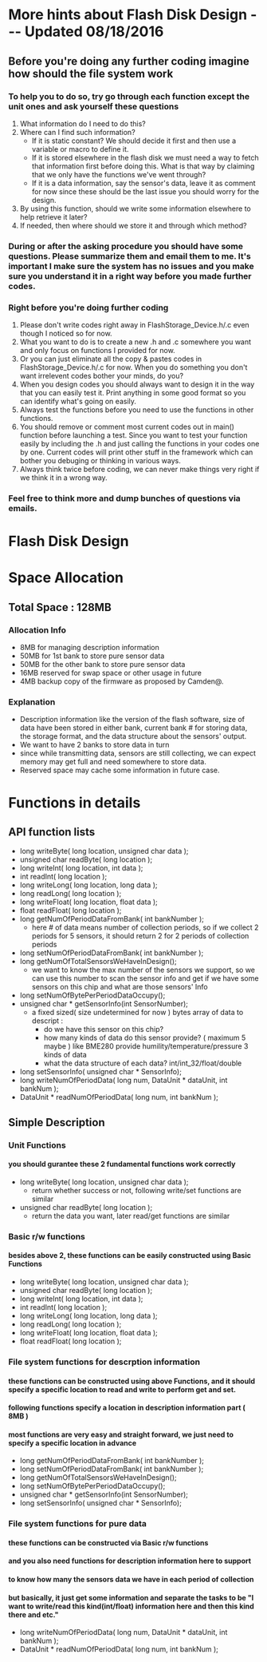 More hints about Flash Disk Design --- Updated 08/18/2016
=======================

## Before you're doing any further coding imagine how should the file system work
### To help you to do so, try go through each function except the unit ones and ask yourself these questions
1. What information do I need to do this?
2. Where can I find such information? 
   * If it is static constant? We should decide it first and then use a variable or macro to define it.
   * If it is stored elsewhere in the flash disk we must need a way to fetch that information first before doing this. What is that way by claiming that we only have the functions we've went through?
   * If it is a data information, say the sensor's data, leave it as comment for now since these should be the last issue you should worry for the design.
3. By using this function, should we write some information elsewhere to help retrieve it later?
4. If needed, then where should we store it and through which method?

### During or after the asking procedure you should have some questions. Please summarize them and email them to me. It's important I make sure the system has no issues and you make sure you understand it in a right way before you made further codes.

### Right before you're doing further coding
1. Please don't write codes right away in FlashStorage_Device.h/.c even though I noticed so for now.
2. What you want to do is to create a new .h and .c somewhere you want and only focus on functions I provided for now.
3. Or you can just eliminate all the copy & pastes codes in FlashStorage_Device.h/.c for now. When you do something you don't want irrelevent codes bother your minds, do you?
4. When you design codes you should always want to design it in the way that you can easily test it. Print anything in some good format so you can identify what's going on easily.
5. Always test the functions before you need to use the functions in other functions.
6. You should remove or comment most current codes out in main() function before launching a test. Since you want to test your function easily by including the .h and just calling the functions in your codes one by one. Current codes will print other stuff in the framework which can bother you debuging or thinking in various ways.
7. Always think twice before coding, we can never make things very right if we think it in a wrong way. 

### Feel free to think more and dump bunches of questions via emails. 

Flash Disk Design
=====================

# Space Allocation

## Total Space : 128MB

### Allocation Info
* 8MB for managing description information
* 50MB for 1st bank to store pure sensor data
* 50MB for the other bank to store pure sensor data 
* 16MB reserved for swap space or other usage in future 
* 4MB backup copy of the firmware as proposed by Camden@.

### Explanation
* Description information like the version of the flash software, size of data have been stored in either bank, current bank # for storing data, the storage format, and the data structure about the sensors' output.
* We want to have 2 banks to store data in turn
* since while transmitting data, sensors are still collecting, we can expect memory may get full and need somewhere to store data.
* Reserved space may cache some information in future case.


# Functions in details

## API function lists
* long writeByte( long location, unsigned char data );
* unsigned char readByte( long location );
* long writeInt( long location, int data );
* int readInt( long location );
* long writeLong( long location, long data );
* long readLong( long location );
* long writeFloat( long location, float data );
* float readFloat( long location );
* long getNumOfPeriodDataFromBank( int bankNumber );       
    * here # of data means number of collection periods, so if we collect 2 periods for 5 sensors, it should return 2 for 2 periods of collection periods
* long setNumOfPeriodDataFromBank( int bankNumber );       
* long getNumOfTotalSensorsWeHaveInDesign();
    * we want to know the max number of the sensors we support, so we can use this number to scan the sensor info and get if we have some sensors on this chip and what are those sensors' Info
* long setNumOfBytePerPeriodDataOccupy();
* unsigned char * getSensorInfo(int SensorNumber);
    * a fixed sized( size undetermined for now ) bytes array of data to descript :
        * do we have this sensor on this chip?
        * how many kinds of data do this sensor provide? ( maximum 5 maybe ) like BME280 provide humility/temperature/pressure 3 kinds of data
        * what the data structure of each data? int/int_32/float/double
* long setSensorInfo( unsigned char * SensorInfo);
* long writeNumOfPeriodData( long num, DataUnit * dataUnit, int bankNum );
* DataUnit * readNumOfPeriodData( long num, int bankNum );

## Simple Description

### Unit Functions
#### you should gurantee these 2 fundamental functions work correctly
* long writeByte( long location, unsigned char data );
    * return whether success or not, following write/set functions are similar
* unsigned char readByte( long location );
    * return the data you want, later read/get functions are similar

### Basic r/w functions
#### besides above 2, these functions can be easily constructed using Basic Functions
* long writeByte( long location, unsigned char data );
* unsigned char readByte( long location );
* long writeInt( long location, int data );
* int readInt( long location );
* long writeLong( long location, long data );
* long readLong( long location );
* long writeFloat( long location, float data );
* float readFloat( long location );

### File system functions for descrption information
#### these functions can be constructed using above Functions, and it should specify a specific location to read and write to perform get and set. 
#### following functions specify a location in description information part ( 8MB )
#### most functions are very easy and straight forward, we just need to specify a specific location in advance
* long getNumOfPeriodDataFromBank( int bankNumber );       
* long setNumOfPeriodDataFromBank( int bankNumber );       
* long getNumOfTotalSensorsWeHaveInDesign();
* long setNumOfBytePerPeriodDataOccupy();
* unsigned char * getSensorInfo(int SensorNumber);
* long setSensorInfo( unsigned char * SensorInfo);

### File system functions for pure data
#### these functions can be constructed via Basic r/w functions
#### and you also need functions for description information here to support
#### to know how many the sensors data we have in each period of collection
#### but basically, it just get some information and separate the tasks to be "I want to write/read this kind(int/float) information here and then this kind there and etc."
* long writeNumOfPeriodData( long num, DataUnit * dataUnit, int bankNum );
* DataUnit * readNumOfPeriodData( long num, int bankNum );
